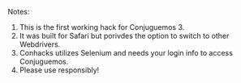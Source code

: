 Notes:
1. This is the first working hack for Conjuguemos 3.
2. It was built for Safari but porivdes the option to switch to other Webdrivers.
3. Conhacks utilizes Selenium and needs your login info to access Conjuguemos.
4. Please use responsibly!
